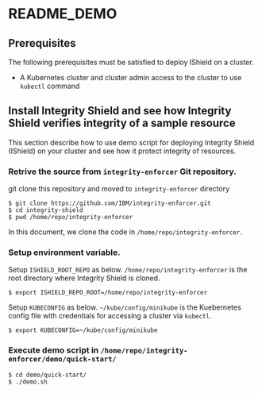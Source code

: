 # README_DEMO

## Prerequisites
The following prerequisites must be satisfied to deploy IShield on a cluster.
- A Kubernetes cluster and cluster admin access to the cluster to use `kubectl` command


## Install Integrity Shield and see how Integrity Shield verifies integrity of a sample resource
This section describe how to use demo script for deploying Integrity Shield (IShield) on your cluster and see how it protect integrity of resources.

### Retrive the source from `integrity-enforcer` Git repository.

git clone this repository and moved to `integrity-enforcer` directory

```
$ git clone https://github.com/IBM/integrity-enforcer.git
$ cd integrity-shield
$ pwd /home/repo/integrity-enforcer
```
In this document, we clone the code in `/home/repo/integrity-enforcer`.

###  Setup environment variable.

Setup `ISHIELD_ROOT_REPO` as below. `/home/repo/integrity-enforcer` is the root directory where Integrity Shield is cloned.
```
$ export ISHIELD_REPO_ROOT=/home/repo/integrity-enforcer
```

Setup `KUBECONFIG` as below.  `~/kube/config/minikube` is the Kuebernetes config file with credentials for accessing a cluster via `kubectl`.
```
$ export KUBECONFIG=~/kube/config/minikube
```

### Execute demo script in `/home/repo/integrity-enforcer/demo/quick-start/`
```
$ cd demo/quick-start/
$ ./demo.sh
```

